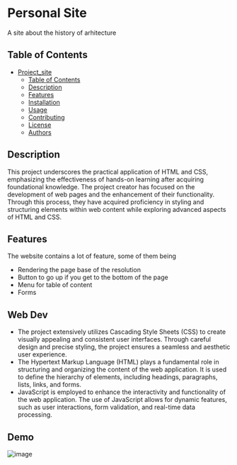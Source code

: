 # Personal Site

A site about the history of arhitecture

## Table of Contents

- [Proiect_site](#project-name)
  - [Table of Contents](#table-of-contents)
  - [Description](#description)
  - [Features](#features)
  - [Installation](#installation)
  - [Usage](#usage)
  - [Contributing](#contributing)
  - [License](#license)
  - [Authors](#authors)

## Description

This project underscores the practical application of HTML and CSS, emphasizing the effectiveness of hands-on learning after acquiring foundational knowledge. The project creator has focused on the development of web pages and the enhancement of their functionality. Through this process, they have acquired proficiency in styling and structuring elements within web content while exploring advanced aspects of HTML and CSS.

## Features

The website contains a lot of feature, some of them being

- Rendering the page base of the resolution
- Button to go up if you get to the bottom of the page
- Menu for table of content
- Forms

## Web Dev

- The project extensively utilizes Cascading Style Sheets (CSS) to create visually appealing and consistent user interfaces. Through careful design and precise styling, the project ensures a seamless and aesthetic user experience.
- The Hypertext Markup Language (HTML) plays a fundamental role in structuring and organizing the content of the web application. It is used to define the hierarchy of elements, including headings, paragraphs, lists, links, and forms.
- JavaScript is employed to enhance the interactivity and functionality of the web application. The use of JavaScript allows for dynamic features, such as user interactions, form validation, and real-time data processing.

## Demo

![image](https://github.com/pachirishu/Proiect_site/assets/54062247/3db9ab8e-b668-4aca-82aa-96303230ff89)

